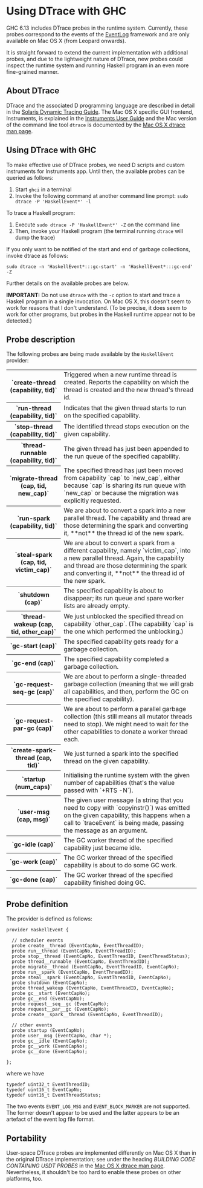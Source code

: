 # Using DTrace with GHC


GHC 6.13 includes DTrace probes in the runtime system.  Currently, these probes correspond to the events of the [EventLog](event-log) framework and are only available on Mac OS X (from Leopard onwards).


It is straight forward to extend the current implementation with additional probes, and due to the lightweight nature of DTrace, new probes could inspect the runtime system and running Haskell program in an even more fine-grained manner.

## About DTrace


DTrace and the associated D programming language are described in detail in the [ Solaris Dynamic Tracing Guide](http://wikis.sun.com/display/DTrace/Documentation).  The Mac OS X specific GUI frontend, Instruments, is explained in the [ Instruments User Guide](http://developer.apple.com/mac/library/DOCUMENTATION/DeveloperTools/Conceptual/InstrumentsUserGuide/Introduction/Introduction.html) and the Mac version of the command line tool `dtrace` is documented by the [ Mac OS X dtrace man page](http://developer.apple.com/mac/library/documentation/Darwin/Reference/ManPages/man1/dtrace.1.html).

## Using DTrace with GHC


To make effective use of DTrace probes, we need D scripts and custom instruments for Instruments app.  Until then, the available probes can be queried as follows:

1. Start `ghci` in a terminal
1. Invoke the following command at another command line prompt: `sudo dtrace -P 'HaskellEvent*' -l`


To trace a Haskell program:

1. Execute `sudo dtrace -P 'HaskellEvent*' -Z` on the command line
1. Then, invoke your Haskell program (the terminal running `dtrace` will dump the trace)


If you only want to be notified of the start and end of garbage collections, invoke dtrace as follows: 

```wiki
sudo dtrace -n 'HaskellEvent*:::gc-start' -n 'HaskellEvent*:::gc-end' -Z
```


Further details on the available probes are below.

**IMPORTANT:** Do not use `dtrace` with the `-c` option to start and trace a Haskell program in a single invocation.  On Mac OS X, this doesn't seem to work for reasons that I don't understand.  (To be precise, it does seem to work for other programs, but probes in the Haskell runtime appear not to be detected.)

## Probe description


The following probes are being made available by the `HaskellEvent` provider:

<table><tr><th>`create-thread (capability, tid)`</th>
<td>
Triggered when a new runtime thread is created.  Reports the capability on which the thread is created and the new thread's thread id.
</td></tr>
<tr><th>`run-thread (capability, tid)`</th>
<td>
Indicates that the given thread starts to run on the specified capability.
</td></tr>
<tr><th>`stop-thread (capability, tid)`</th>
<td>
The identified thread stops execution on the given capability.
</td></tr>
<tr><th>`thread-runnable (capability, tid)`</th>
<td>
The given thread has just been appended to the run queue of the specified capability.
</td></tr>
<tr><th>`migrate-thread (cap, tid, new_cap)`</th>
<td>
The specified thread has just been moved from capability `cap` to `new_cap`, either because `cap` is sharing its run queue with `new_cap` or because the migration was explicitly requested.
</td></tr>
<tr><th>`run-spark (capability, tid)`</th>
<td>
We are about to convert a spark into a new parallel thread.  The capability and thread are those determining the spark and converting it, **not** the thread id of the new spark.
</td></tr>
<tr><th>`steal-spark (cap, tid, victim_cap)`</th>
<td>
We are about to convert a spark from a different capability, namely `victim_cap`, into a new parallel thread.  Again, the capability and thread are those determining the spark and converting it, **not** the thread id of the new spark.
</td></tr>
<tr><th>`shutdown (cap)`</th>
<td>
The specified capability is about to disappear; its run queue and spare worker lists are already empty.
</td></tr>
<tr><th>`thread-wakeup (cap, tid, other_cap)`</th>
<td>
We just unblocked the specified thread on capability `other_cap`.  (The capability `cap` is the one which performed the unblocking.)
</td></tr>
<tr><th>`gc-start (cap)`</th>
<td>
The specified capability gets ready for a garbage collection.
</td></tr>
<tr><th>`gc-end (cap)`</th>
<td>
The specified capability completed a garbage collection.
</td></tr>
<tr><th>`gc-request-seq-gc (cap)`</th>
<td>
We are about to perform a single-threaded garbage collection (meaning that we will grab all capabilities, and then, perform the GC on the specified capability).
</td></tr>
<tr><th>`gc-request-par-gc (cap)`</th>
<td>
We are about to perform a parallel garbage collection (this still means all mutator threads need to stop).  We might need to wait for the other capabilities to donate a worker thread each.
</td></tr>
<tr><th>`create-spark-thread (cap, tid)`</th>
<td>
We just turned a spark into the specified thread on the given capability.
</td></tr>
<tr><th>`startup (num_caps)`</th>
<td>
Initialising the runtime system with the given number of capabilities (that's the value passed with `+RTS -N`).
</td></tr>
<tr><th>`user-msg (cap, msg)`</th>
<td>
The given user message (a string that you need to copy with `copyinstr()`) was emitted on the given capability; this happens when a call to `traceEvent` is being made, passing the message as an argument.
</td></tr>
<tr><th>`gc-idle (cap)`</th>
<td>
The GC worker thread of the specified capability just became idle.
</td></tr>
<tr><th>`gc-work (cap)`</th>
<td>
The GC worker thread of the specified capability is about to do some GC work.
</td></tr>
<tr><th>`gc-done (cap)`</th>
<td>
The GC worker thread of the specified capability finished doing GC.
</td></tr></table>

## Probe definition


The provider is defined as follows:

```wiki
provider HaskellEvent {

  // scheduler events
  probe create__thread (EventCapNo, EventThreadID);
  probe run__thread (EventCapNo, EventThreadID);
  probe stop__thread (EventCapNo, EventThreadID, EventThreadStatus);
  probe thread__runnable (EventCapNo, EventThreadID);
  probe migrate__thread (EventCapNo, EventThreadID, EventCapNo);
  probe run__spark (EventCapNo, EventThreadID);
  probe steal__spark (EventCapNo, EventThreadID, EventCapNo);
  probe shutdown (EventCapNo);
  probe thread_wakeup (EventCapNo, EventThreadID, EventCapNo);
  probe gc__start (EventCapNo);
  probe gc__end (EventCapNo);
  probe request__seq__gc (EventCapNo);
  probe request__par__gc (EventCapNo);
  probe create__spark__thread (EventCapNo, EventThreadID);

  // other events
  probe startup (EventCapNo);
  probe user__msg (EventCapNo, char *);
  probe gc__idle (EventCapNo);
  probe gc__work (EventCapNo);
  probe gc__done (EventCapNo);

};
```


where we have

```wiki
typedef uint32_t EventThreadID;
typedef uint16_t EventCapNo;
typedef uint16_t EventThreadStatus;
```


The two events `EVENT_LOG_MSG` and `EVENT_BLOCK_MARKER` are not supported.  The former doesn't appear to be used and the latter appears to be an artefact of the event log file format.

## Portability


User-space DTrace probes are implemented differently on Mac OS X than in the original DTrace implementation; see under the heading *BUILDING CODE CONTAINING USDT PROBES* in the [ Mac OS X dtrace man page](http://developer.apple.com/mac/library/documentation/Darwin/Reference/ManPages/man1/dtrace.1.html).  Nevertheless, it shouldn't be too hard to enable these probes on other platforms, too.
